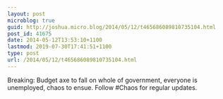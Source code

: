 ```yaml
---
layout: post
microblog: true
guid: http://joshua.micro.blog/2014/05/12/t465686089810735104.html
post_id: 41675
date: 2014-05-12T13:53:10+1100
lastmod: 2019-07-30T17:41:51+1100
type: post
url: /2014/05/12/t465686089810735104.html
---
```

Breaking: Budget axe to fall on whole of government, everyone is unemployed, chaos to ensue. Follow #Chaos for regular updates.
